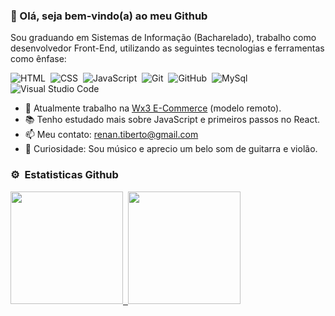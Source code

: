 ### 👋 Olá, seja bem-vindo(a) ao meu Github

Sou graduando em Sistemas de Informação (Bacharelado), trabalho como desenvolvedor Front-End, utilizando as seguintes tecnologias e ferramentas como ênfase:

![HTML](https://img.shields.io/badge/-HTML-05122A?style=flat&logo=HTML5)&nbsp;
![CSS](https://img.shields.io/badge/-CSS-05122A?style=flat&logo=CSS3&logoColor=1572B6)&nbsp;
![JavaScript](https://img.shields.io/badge/-JavaScript-05122A?style=flat&logo=javascript)&nbsp;
![Git](https://img.shields.io/badge/-Git-05122A?style=flat&logo=git)&nbsp;
![GitHub](https://img.shields.io/badge/-GitHub-05122A?style=flat&logo=github)&nbsp;
![MySql](https://img.shields.io/badge/-MySQL-05122A?style=flat&logo=mysql)&nbsp;
![Visual Studio Code](https://img.shields.io/badge/-Visual%20Studio%20Code-05122A?style=flat&logo=visual-studio-code&logoColor=007ACC)&nbsp;

- 🔭 Atualmente trabalho na [Wx3 E-Commerce](https://www.wx3.com.br/) (modelo remoto).
- 📚 Tenho estudado mais sobre JavaScript e primeiros passos no React.
- 📫 Meu contato: renan.tiberto@gmail.com
- 🎸 Curiosidade: Sou músico e aprecio um belo som de guitarra e violão.

### ⚙️ &nbsp;Estatisticas Github

<div>
<a href="https://github.com/renantiberto">
<img height="180em" src="https://github-readme-stats.vercel.app/api/top-langs/?username=renantiberto&layout=compact&theme=dracula"/>&nbsp;
<img height="180em" src="https://github-readme-stats.vercel.app/api?username=renantiberto&show_icons=true&theme=dracula&include_all_commits=true&count_private=true"/>
</div>
